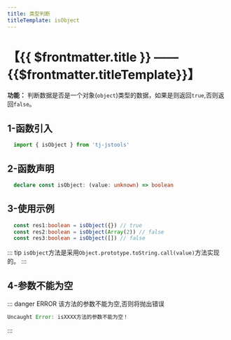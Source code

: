 ```yaml
---
title: 类型判断
titleTemplate: isObject
---
```


# 【{{ $frontmatter.title }} —— {{$frontmatter.titleTemplate}}】

**功能：** 判断数据是否是一个对象(`object`)类型的数据，如果是则返回`true`,否则返回`false`。

## 1-函数引入

```js 
  import { isObject } from 'tj-jstools'
```
## 2-函数声明

```ts 
  declare const isObject: (value: unknown) => boolean
```

## 3-使用示例

```ts 
  const res1:boolean = isObject({}) // true
  const res2:boolean = isObject(Array(2)) // false
  const res3:boolean = isObject([]) // false
```
::: tip
`isObject`方法是采用`Object.prototype.toString.call(value)`方法实现的。
:::
## 4-参数不能为空

::: danger ERROR
该方法的参数不能为空,否则将抛出错误

```js
Uncaught Error: isXXXX方法的参数不能为空！
```
:::
